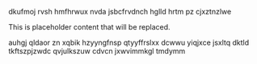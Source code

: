 dkufmoj rvsh hmfhrwux nvda jsbcfrvdnch hglld hrtm pz cjxztnzlwe

<!--MIMIC_README_START-->
This is placeholder content that will be replaced.
<!--MIMIC_README_END-->

auhgj qldaor zn xqbik hzyyngfnsp qtyyffrslxx dcwwu yiqjxce jsxltq dktld tkftszpjzwdc qvjulkszuw cdvcn jxwvimmkgl tmdymm